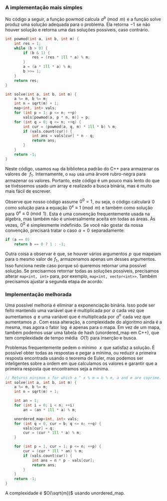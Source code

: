 
### A implementação mais simples
No código a seguir, a função powmod calcula  $a^b \pmod m$  e a função solve produz uma solução adequada para o problema. Ela retorna  $-1$  se não houver solução e retorna uma das soluções possíveis, caso contrário.

```cpp
int powmod(int a, int b, int m) {
    int res = 1;
    while (b > 0) {
        if (b & 1) {
            res = (res * 1ll * a) % m;
        }
        a = (a * 1ll * a) % m;
        b >>= 1;
    }
    return res;
}

int solve(int a, int b, int m) {
    a %= m, b %= m;
    int n = sqrt(m) + 1;
    map<int, int> vals;
    for (int p = 1; p <= n; ++p)
        vals[powmod(a, p * n, m)] = p;
    for (int q = 0; q <= n; ++q) {
        int cur = (powmod(a, q, m) * 1ll * b) % m;
        if (vals.count(cur)) {
            int ans = vals[cur] * n - q;
            return ans;
        }
    }
    return -1;
}
```

Neste código, usamos `map` da biblioteca padrão do C++ para armazenar os valores de  
$f_1$ . Internamente, o `map` usa uma árvore rubro-negra para armazenar os valores. Portanto, este código é um pouco mais lento do que se tivéssemos usado um array e realizado a busca binária, mas é muito mais fácil de escrever.

Observe que nosso código assume  $0^0 = 1$ , ou seja, o código calculará  $0$  como solução para a equação  $0^x \equiv 1 \pmod m$  e também como solução para  $0^x \equiv 0 \pmod 1$ . Esta é uma convenção frequentemente usada na álgebra, mas também não é universalmente aceita em todas as áreas. Às vezes,  $0^0$  é simplesmente indefinido. Se você não gostar da nossa convenção, precisará tratar o caso  $a=0$  separadamente:

```cpp
if (a == 0)
    return b == 0 ? 1 : -1;
```

Outra coisa a observar é que, se houver vários argumentos  $p$  que mapeiam para o mesmo valor de  $f_1$ , armazenamos apenas um desses argumentos. Isso funciona neste caso porque só queremos retornar uma possível solução. Se precisarmos retornar todas as soluções possíveis, precisamos alterar `map<int, int>` para, por exemplo, `map<int, vector<int>>`. Também precisamos ajustar a segunda etapa de acordo.

### Implementação melhorada

Uma possível melhoria é eliminar a exponenciação binária. Isso pode ser feito mantendo uma variável que é multiplicada por  $a$  cada vez que aumentamos  $q$  e uma variável que é multiplicada por  $a^n$  cada vez que aumentamos  $p$ . Com essa alteração, a complexidade do algoritmo ainda é a mesma, mas agora o fator  $\log$  é apenas para o mapa. Em vez de um mapa, também podemos usar uma tabela de hash (unordered_map em C++), que tem complexidade de tempo média  
$O(1)$  para inserção e busca.

Problemas frequentemente pedem o mínimo  
$x$  que satisfaz a solução.
É possível obter todas as respostas e pegar a mínima, ou reduzir a primeira resposta encontrada usando o teorema de Euler, mas podemos ser inteligentes sobre a ordem em que calculamos os valores e garantir que a primeira resposta que encontramos seja a mínima.

```cpp
// Returns minimum x for which a ^ x % m = b % m, a and m are coprime.
int solve(int a, int b, int m) {
    a %= m, b %= m;
    int n = sqrt(m) + 1;

    int an = 1;
    for (int i = 0; i < n; ++i)
        an = (an * 1ll * a) % m;

    unordered_map<int, int> vals;
    for (int q = 0, cur = b; q <= n; ++q) {
        vals[cur] = q;
        cur = (cur * 1ll * a) % m;
    }

    for (int p = 1, cur = 1; p <= n; ++p) {
        cur = (cur * 1ll * an) % m;
        if (vals.count(cur)) {
            int ans = n * p - vals[cur];
            return ans;
        }
    }
    return -1;
}
```

A complexidade é  $O(\sqrt{m})$  usando unordered_map.